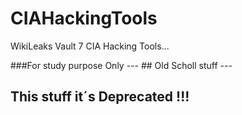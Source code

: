 # CIAHackingTools
WikiLeaks Vault 7 CIA Hacking Tools...
 

###For study purpose Only
--- ## Old Scholl stuff ---
## This stuff it´s Deprecated !!! 
